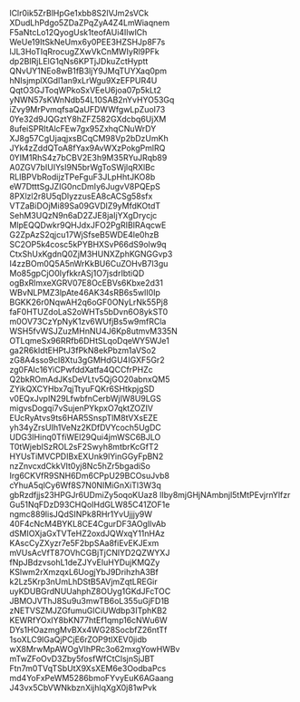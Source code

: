 lClr0ik5ZrBlHpGe1xbb8S2lVJm2sVCk
XDudLhPdgo5ZDaZPqZyA4Z4LmWiaqnem
F5aNtcLo12QyogUsk1teofAUi4IlwlCh
WeUe19ItSkNeUmx6y0PEE3HZSHJp8F7s
lJL3HoTIqRrocugZXwVkCnMWIyRl9PFk
dp2BIRjLElG1qNs6KPTjJDkuZctHyptt
QNvUY1NEo8wB1fB3ljY9JMqTUYXaq0pm
hNIsjmplXGdl1an9xLrWgu9XzEFPUR4U
QqtO3GJToqWPkoSxVEeU6joa07p5kLt2
yNWN57sKWnNdb54L10SAB2nYvHYO53Gq
iZvy9MrPvmqfsaQaUFDWWfgwLpZuoI73
0Ye32d9JQGztY8hZFZ582GXdcbq6UjXM
8ufeiSPRItAlcFEw7gx95ZxhqCNuWrDY
XJ8g57CgUjaqjxsBCqCM98Vp2bDzUmKh
JYk4zZddQToA8fYax9AvWXzPokgPmlRQ
0YIM1RhS4z7bCBV2E3h9M35RYuJRqb89
A0ZGV7bIUIYsI9N5brWgToSWjlqRXlBc
RLIBPVbRodijzTPeFguF3JLpHhtJKO8b
eW7DtttSgJZIG0ncDmIy6JugvV8PQEpS
8PXlzl2r8U5qDlyzzusEA8cACSg58sfx
VTZaBiDOjMi89Sa09GVDlZ9yMfdKOtdT
SehM3UQzN9n6aD2ZJE8jaIjYXgDrycjc
MlpEQQDwkr9QHJdxJFO2PgRIBIRAqcwE
G2ZpAzS2qjcu17WjSfseB5WDE4le0hzB
SC2OP5k4cosc5kPYBHXSvP66dS9olw9q
CtxShUxKgdnQ0ZjM3HUNXZphKGNGGvp3
I4zzBOm0Q5A5nWrKkBU6CuZOHvB7l3gu
Mo85gpCjO0IyfkkrASj1O7jsdrIbtiQD
ogBxRlmxeXGRV07E8OcEBVs6Kbxe2d31
WBvNLPMZ3lpAte46AK34sRB6s5wlI0Ip
BGKK26r0NqwAH2q6oGF0ONyLrNk55Pj8
faF0HTUZdoLaS2oWHTs5bDvn6O8ykST0
m0OV73CzYpNyK1zv6WUfjBs5w9mfRCla
WSH5fvWSJZuzMHnNU4J6Kp8utmvM335N
OTLqmeSx96RRfb6DHtSLqoDqeWY5WJe1
ga2R6kIdtEHPtJ3fPkN8ekPbzm1aVSo2
zG8A4sso9cI8Xtu3gGMHdGU4IGXF5Gr2
zg0FAIc16YiCPwfddXatfa4QCCfrPHZc
Q2bkROmAdJKsDeVLtv5QjGO20abnxQM5
ZYikQXCYHbx7qjTtyuFQKr6SHtkpjgSD
v0EQxJvpIN29LfwbfnCerbWjIW8U9LGS
migvsDogqi7vSujenPYkpxO7qktZOZIV
EUcRyAtvs9ts6HAR5SnspTlM8tVXsEZE
yh34yZrsUIh1VeNz2KDfDVYcoch5UgDC
UDG3IHinq0TfiWEl29Qui4jmWSC6BJLO
T0tWjebISzROL2sF2Swyh8mtbrKcGfT2
HYUsTiMVCPDIBxEXUnk9lYinGGyFpBN2
nzZnvcxdCkkVIt0yj8Nc5hZr5bgadiSo
Irg6CKVfR9SNH6Dm6CPpU29BCOsuJvb8
cYhuA5qlCy6Wf8S7N0NIMiGnXiTl3W3q
gbRzdfjjs23HPGJr6UDmiZy5oqoKUaz8
lIby8mjGHjNAmbnjl5tMtPEvjrnYlfzr
Gu51NqFDzD93CHQoIHdGLW85C41ZOF1e
ngmc889lisJQdSINPk8RHr1YvUjjjy9W
40F4cNcM4BYKL8CE4CgurDF3AOgIlvAb
dSMIOXjaGxTVTeHZ2oxdJQWxqY11nHAz
KAscCyZXyzr7e5F2bpSAa8fiEvEKJExm
mVUsAcVfT87OVhCGBjTjCNlYD2QZWYXJ
fNpJBdzvsohL1deZJYvEIuHYDujKMQZy
KSlwm2rXmzqxL6UogjYbJ9DrihzhA3Bf
k2Lz5Krp3nUmLhDStB5AVjmZqtLREGir
uyKDUBGrdNUUahphZ8OUyg1GKdJFcTOC
JBMOJVThJ8Su9u3mwTB6oL355uGjFD1B
zNETVSZMJZGfumuGlCiUWdbp3ITphKB2
KEWRfYOxIY8bKN77htEf1qmp16cNWu6W
DYs1HOazmgMvBXx4WG28SocbfZ26ntTf
1soXLC9lGaQjPCjE6rZOP9tlXEV0jidb
wX8MrwMpAWOgVIhPRc3o62mxgYowHWBv
mTwZFoOvD3Zby5fosfWfCtClsjnSjJBT
Ftn7m0TVqTSbUtX9XsXEM6e3OodbaPcs
md4YoFxPeWM5286bmoFYvyEuK6AGaang
J43vx5CbVWNkbznXijhlqXgX0j81wPvk
